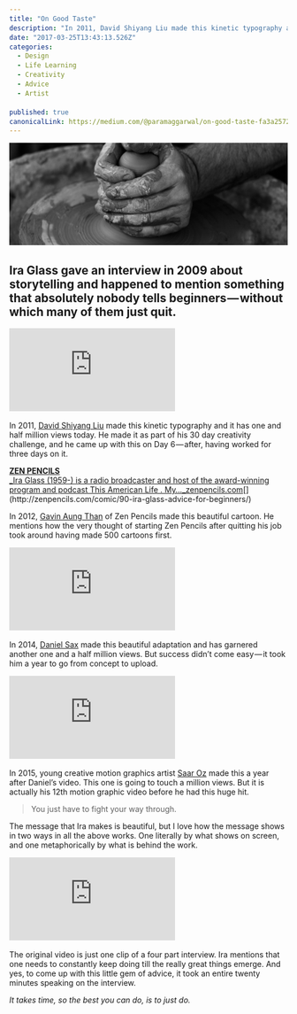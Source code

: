 ```yaml
---
title: "On Good Taste"
description: "In 2011, David Shiyang Liu made this kinetic typography and it has one and half million views today. He made it as part of his 30 day creativity challenge, and he came up with this on Day 6 — after…"
date: "2017-03-25T13:43:13.526Z"
categories: 
  - Design
  - Life Learning
  - Creativity
  - Advice
  - Artist

published: true
canonicalLink: https://medium.com/@paramaggarwal/on-good-taste-fa3a2572a5af
---
```


![([credit](https://unsplash.com/photos/Lnou48GrIWc))](./asset-1.jpeg)

## Ira Glass gave an interview in 2009 about storytelling and happened to mention something that absolutely nobody tells beginners — without which many of them just quit.

<Embed src="https://player.vimeo.com/video/24715531?app_id=122963" height={394} width={700} />

In 2011, [David Shiyang Liu](https://vimeo.com/thedak) made this kinetic typography and it has one and half million views today. He made it as part of his 30 day creativity challenge, and he came up with this on Day 6 — after, having worked for three days on it.

[**ZEN PENCILS**  
_Ira Glass (1959-) is a radio broadcaster and host of the award-winning program and podcast This American Life . My…_zenpencils.com](http://zenpencils.com/comic/90-ira-glass-advice-for-beginners/ "http://zenpencils.com/comic/90-ira-glass-advice-for-beginners/")[](http://zenpencils.com/comic/90-ira-glass-advice-for-beginners/)

In 2012, [Gavin Aung Than](http://zenpencils.com/about/) of Zen Pencils made this beautiful cartoon. He mentions how the very thought of starting Zen Pencils after quitting his job took around having made 500 cartoons first.

<Embed src="https://player.vimeo.com/video/85040589?app_id=122963" height={394} width={700} />

In 2014, [Daniel Sax](https://vimeo.com/frohlocke) made this beautiful adaptation and has garnered another one and a half million views. But success didn’t come easy — it took him a year to go from concept to upload.

<Embed src="https://www.youtube.com/embed/E1oZhEIrer4?feature=oembed" height={393} width={700} />

In 2015, young creative motion graphics artist [Saar Oz](https://www.youtube.com/user/creaviteproductions/about) made this a year after Daniel’s video. This one is going to touch a million views. But it is actually his 12th motion graphic video before he had this huge hit.

> You just have to fight your way through.

The message that Ira makes is beautiful, but I love how the message shows in two ways in all the above works. One literally by what shows on screen, and one metaphorically by what is behind the work.

<Embed src="https://www.youtube.com/embed/videoseries?list=PLE108783228F1E008" height={480} width={640} />

The original video is just one clip of a four part interview. Ira mentions that one needs to constantly keep doing till the really great things emerge. And yes, to come up with this little gem of advice, it took an entire twenty minutes speaking on the interview.

_It takes time, so the best you can do, is to just do._
